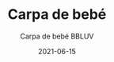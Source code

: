 ---
date: '2021-06-15'
title: Carpa de bebé
subtitle: Carpa de bebé BBLUV
image: https://lh3.googleusercontent.com/pw/ACtC-3fIyKq02J3rYo4-G2Duykp6Zb_PHS3TFLMgUs1P3ak23GWdUw5E1TdyO9L29AV8jqGMulmKtVyFqrFXyXYGrxzzHmaXTNrHIyNUZdnv5s43rqC8W-GhVnGJrzPJzkT4h2T2JFGnCbUFTA-A2trb6-o-cg=w828-h621-no?authuser=0
price: $ 40.000
weight: 40
description: Carpa de bebé para viajes, playa y juegos, nueva. Incluye mosquitero, juguetes colgantes y forro de transporte
link: 
exclude: false
---